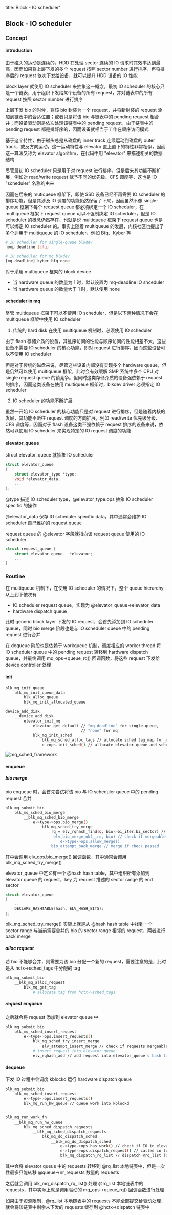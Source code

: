 title:'Block - IO scheduler'
## Block - IO scheduler

### Concept

#### introduction

由于磁头的运动是连续的，HDD 在处理 sector 连续的 IO 请求时其效率达到最高，因而如果将上层下发的多个 request 按照 sector number 进行排序，再将排序后的 request 依次下发给设备，就可以提升 HDD 设备的 IO 性能

block layer 就使用 IO scheduler 来抽象这一概念。最初 IO scheduler 的核心只是一个链表，用于组织下发给某个设备的所有 request，并对链表中的所有 request 按照 sector number 进行排序

上层下发 bio 的时候，将该 bio 封装为一个 request，并将新封装的 request 添加到链表中的合适位置；或者只是将该 bio 与链表中的 pending request 相合并；而设备驱动则是依次处理该链表中的 pending request，由于链表中的 pending request 都是排好序的，因而设备就相当于工作在顺序访问模式


基于这个特性，由于磁头总是从磁盘的 inner track 连续运动到磁盘的 outer track，或反方向运动，这一运动特性与 elevator 直上直下的特性非常相似，因而这一算法又称为 elevator algorithm，在代码中用 "elevator" 来描述相关的数据结构


尽管最初 IO scheduler 只是用于对 request 进行排序，但是后来其功能不断扩展，例如对 read/write request 赋予不同的优先级、CFS 调度等，这也是 IO "scheduler" 名称的由来

因而在后来的 mutiqueue 框架下，即使 SSD 设备已经不再需要 IO scheduler 的排序功能，但是其涉及 IO 调度的功能仍然保留了下来，因而虽然不像 single-queue 框架下每个 request queue 都必须绑定一个 IO scheduler，在 multiqueue 框架下 request queue 可以不强制绑定 IO scheduler，但是 IO scheduler 的概念仍然存在，也就是说 multiqueue 框架下 request queue 也是可以绑定 IO scheduler 的。事实上随着 multiqueue 的发展，内核社区也提出了多个适用于 multiqueue 的 IO scheduler，例如 Bfq、Kyber 等

```sh
# IO scheduler for single-queue blkdev
noop deadline [cfq]

# IO scheduler for mq blkdev
[mq-deadline] kyber bfq none
```

对于采用 multiqueue 框架的 block device

- 当 hardware queue 的数量为 1 时，默认设置为 mq-deadline IO shceduler
- 当 hardware queue 的数量大于 1 时，默认使用 none


#### scheduler in mq

尽管 multiqueue 框架下可以不使用 IO scheduler，但是以下两种情况下会在 multiqueue 框架中使用 IO scheduler

1. 传统的 hard disk 在使用 multiqueue 机制时，必须使用 IO scheduler

由于 flash 存储介质的设备，其乱序访问的性能与顺序访问的性能相差不大，这些设备不需要 IO scheduler 的核心功能，即对 request 进行排序，因而这些设备可以不使用 IO scheduler

但是对于传统的磁盘来说，尽管这些设备内部没有实现多个 hardware queue，但是仍然可以使用 multiqueue 框架，此时会有效缓解 SMP 系统中多个 CPU 对 single request queue 的锁竞争。但同时这类存储介质的设备强依赖于 request 的排序，因而这类设备在使用 multiqueue 框架时，blkdev driver 必须指定 IO scheduler


2. IO scheduler 的功能不断扩展

虽然一开始 IO scheduler 的核心功能只是对 request 进行排序，但是随着内核的发展，其功能不断往 request 调度的方向扩展，例如 read/write 优先级分级、CFS 调度等，因而对于 flash 设备这类不强依赖于 request 排序的设备来说，依然可以使用 IO scheduler 来实现特定的 IO request 调度的功能


#### elevator_queue

struct elevator_queue 就抽象 IO scheduler

```c
struct elevator_queue
{
	struct elevator_type *type;
	void *elevator_data;
	...
};
```

@type 描述 IO scheduler type，@elevator_type.ops 抽象 IO scheduler specific 的操作

@elevator_data 保存 IO scheduler specific data，其中通常会维护 IO scheduler 自己维护的 request queue


request queue 的 @elevator 字段就指向该 request queue 使用的 IO scheduler

```c
struct request_queue {
	struct elevator_queue	*elevator;
	...
}
```


### Routine

在 multiqueue 机制下，在使用 IO scheduler 的情况下，整个 queue hierarchy 从上到下依次有

- IO scheduler request queue，实现为 @elevator_queue->elevator_data
- hardware dispatch queue


此时 generic block layer 下发的 IO request，会首先添加到 IO scheduler queue，同时 bio merge 阶段也是与 IO scheduler queue 中的 pending request 进行合并

在 dequeue 阶段也是依赖于 workqueue 机制，调度相应的 worker thread 将 IO scheduler queue 中的 pending request 转移到 hardware dispatch queue，并最终调用 mq_ops->queue_rq() 回调函数，将这些 request 下发给 device controller 处理


#### init

```sh
blk_mq_init_queue
    blk_mq_init_queue_data
        blk_alloc_queue
        blk_mq_init_allocated_queue

device_add_disk
    __device_add_disk
        elevator_init_mq
            elevator_get_default // "mq-deadline" for single-queue,
                                 // "none" for mq
            blk_mq_init_sched
                blk_mq_sched_alloc_tags // allocate sched tag_map for_each_hw_ctx
                e->ops.init_sched() // allocate elevator_queue and scheduler specific data
```

![mq_sched_framework](media/15962633983909/mq_sched_framework.jpg)


#### enqueue

##### bio merge

bio enqueue 时，会首先尝试将该 bio 与 IO scheduler queue 中的 pending request 合并

```sh
blk_mq_submit_bio
    blk_mq_sched_bio_merge
        __blk_mq_sched_bio_merge
            e->type->ops.bio_merge()
                blk_mq_sched_try_merge
                    rq = elv_rqhash_find(q, bio->bi_iter.bi_sector) // find request in elevator_queue matching bio's sector
                     elv_bio_merge_ok(__rq, bio) // check if mergeable
                        e->type->ops.allow_merge()
                    bio_attempt_back_merge // merge if check passed
```

其中会调用 elv_ops.bio_merge() 回调函数，其中通常会调用 blk_mq_sched_try_merge()

elevator_queue 中定义有一个 @hash hash table，其中组织所有添加到 elevator queue 的 request，key 为 request 描述的 sector range 的 end sector

```c
struct elevator_queue
{
	...
	DECLARE_HASHTABLE(hash, ELV_HASH_BITS);
};
```

blk_mq_sched_try_merge() 实际上就是从 @hash hash table 中找到一个 sector range 与当前需要合并的 bio 的 sector range 相邻的 request，两者进行 back merge


##### alloc request

若 bio 不能够合并，则需要为该 bio 分配一个新的 request，需要注意的是，此时是从 hctx->sched_tags 中分配的 tag

```sh
blk_mq_submit_bio
    __blk_mq_alloc_request
        blk_mq_get_tag
            # allocate tag from hctx->sched_tags
```


##### request enqueue

之后就会将 request 添加到 elevator queue 中

```sh
blk_mq_submit_bio
    blk_mq_sched_insert_request
        e->type->ops.insert_requests()
            blk_mq_sched_try_insert_merge
                elv_attempt_insert_merge // check if requests mergeable
            # insert request into elevator queue
            elv_rqhash_add // add request into elevator_queue's hash table
```


#### dequeue

下发 IO 过程中会调度 kblockd 运行 hardware dispatch queue

```sh
blk_mq_submit_bio
    blk_mq_sched_insert_request
        e->type->ops.insert_requests()
        blk_mq_run_hw_queue // queue work into kblockd
        

blk_mq_run_work_fn
    __blk_mq_run_hw_queue
        blk_mq_sched_dispatch_requests
            __blk_mq_sched_dispatch_requests
                blk_mq_do_dispatch_sched
                    __blk_mq_do_dispatch_sched
                        e->type->ops.has_work() // check if IO in elevator queue
                        e->type->ops.dispatch_request() // called in loop, move at max queue->nr_requests requests from elevator queue to @rq_list local list
                        blk_mq_dispatch_rq_list // dispatch @rq_list local list, calling driver's mq_ops->queue_rq()
```

其中会将 elevator queue 中的 requests 转移到 @rq_list 本地链表中，但是一次性最多只能转移 @queue->nr_requests 数量的 requests

之后就会调用 blk_mq_dispatch_rq_list() 处理 @rq_list 本地链表中的 requests，其中实际上就是调用驱动的 mq_ops->queue_rq() 回调函数进行处理

如果由于资源限制，@rq_list 本地链表中的 requests 不能全部提交给驱动处理，就会将该链表中剩余未下发的 requests 缓存到 @hctx->dispatch 链表中
